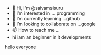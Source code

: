 - 👋 Hi, I’m @saivamsisuru
- 👀 I’m interested in ....programming
- 🌱 I’m currently learning ...github
- 💞️ I’m looking to collaborate on ...google
- 📫 How to reach me ...
- hi iam an beginner in it developments
<!---
saivamsisuru/saivamsisuru is a ✨ special ✨ repository because its `README.md` (this file) appears on your GitHub profile.
You can click the Preview link to take a look at your changes.
--->
hello everyone

